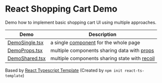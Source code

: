 # React Shopping Cart Demo

Demo how to implement basic shopping cart UI using multiple approaches.

| Demo                                   | Description                                                                                 |
| -------------------------------------- | ------------------------------------------------------------------------------------------- |
| [DemoSingle.tsx](./src/DemoSingle.tsx) | a single [component](https://reactjs.org/docs/components-and-props.html) for the whole page |
| [DemoProps.tsx](./src/DemoProps.tsx)   | multiple components sharing data with [props](https://reactnative.dev/docs/props)           |
| [DemoShared.tsx](./src/DemoShared.tsx) | multiple components sharing state with [recoil](https://recoiljs.org)                       |

Based by [React Typescript Template](./toolkit.md)
(Created by `npm init react-ts-template`)
